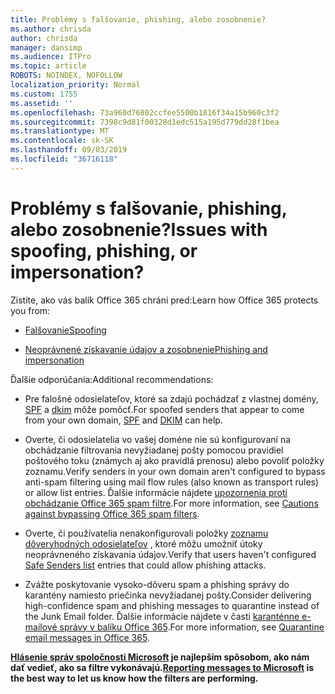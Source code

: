 ```yaml
---
title: Problémy s falšovanie, phishing, alebo zosobnenie?
ms.author: chrisda
author: chrisda
manager: dansimp
ms.audience: ITPro
ms.topic: article
ROBOTS: NOINDEX, NOFOLLOW
localization_priority: Normal
ms.custom: 1755
ms.assetid: ''
ms.openlocfilehash: 73a960d76802ccfee5500b1816f34a15b960c3f2
ms.sourcegitcommit: 7398c9d81f00328d1edc515a195d779dd28f1bea
ms.translationtype: MT
ms.contentlocale: sk-SK
ms.lasthandoff: 09/03/2019
ms.locfileid: "36716118"
---
```

# <a name="issues-with-spoofing-phishing-or-impersonation"></a><span data-ttu-id="952b6-102">Problémy s falšovanie, phishing, alebo zosobnenie?</span><span class="sxs-lookup"><span data-stu-id="952b6-102">Issues with spoofing, phishing, or impersonation?</span></span>

<span data-ttu-id="952b6-103">Zistite, ako vás balík Office 365 chráni pred:</span><span class="sxs-lookup"><span data-stu-id="952b6-103">Learn how Office 365 protects you from:</span></span>

- [<span data-ttu-id="952b6-104">Falšovanie</span><span class="sxs-lookup"><span data-stu-id="952b6-104">Spoofing</span></span>](https://docs.microsoft.com/office365/securitycompliance/anti-spoofing-protection)

- [<span data-ttu-id="952b6-105">Neoprávnené získavanie údajov a zosobnenie</span><span class="sxs-lookup"><span data-stu-id="952b6-105">Phishing and impersonation</span></span>](https://docs.microsoft.com/office365/securitycompliance/atp-anti-phishing)

<span data-ttu-id="952b6-106">Ďalšie odporúčania:</span><span class="sxs-lookup"><span data-stu-id="952b6-106">Additional recommendations:</span></span>

- <span data-ttu-id="952b6-107">Pre falošné odosielateľov, ktoré sa zdajú pochádzať z vlastnej domény, [SPF](https://docs.microsoft.com/office365/securitycompliance/set-up-spf-in-office-365-to-help-prevent-spoofing) a [dkim](https://docs.microsoft.com/office365/securitycompliance/use-dkim-to-validate-outbound-email) môže pomôcť.</span><span class="sxs-lookup"><span data-stu-id="952b6-107">For spoofed senders that appear to come from your own domain, [SPF](https://docs.microsoft.com/office365/securitycompliance/set-up-spf-in-office-365-to-help-prevent-spoofing) and [DKIM](https://docs.microsoft.com/office365/securitycompliance/use-dkim-to-validate-outbound-email) can help.</span></span>

- <span data-ttu-id="952b6-108">Overte, či odosielatelia vo vašej doméne nie sú konfigurovaní na obchádzanie filtrovania nevyžiadanej pošty pomocou pravidiel poštového toku (známych aj ako pravidlá prenosu) alebo povoliť položky zoznamu.</span><span class="sxs-lookup"><span data-stu-id="952b6-108">Verify senders in your own domain aren't configured to bypass anti-spam filtering using mail flow rules (also known as transport rules) or allow list entries.</span></span> <span data-ttu-id="952b6-109">Ďalšie informácie nájdete [upozornenia proti obchádzanie Office 365 spam filtre](https://docs.microsoft.com/exchange/troubleshoot/antispam/cautions-against-bypassing-spam-filters).</span><span class="sxs-lookup"><span data-stu-id="952b6-109">For more information, see [Cautions against bypassing Office 365 spam filters](https://docs.microsoft.com/exchange/troubleshoot/antispam/cautions-against-bypassing-spam-filters).</span></span>

- <span data-ttu-id="952b6-110">Overte, či používatelia nenakonfigurovali položky [zoznamu dôveryhodných odosielateľov](https://support.office.com/article/BE1BAEA0-BEAB-4A30-B968-9004332336CE) , ktoré môžu umožniť útoky neoprávneného získavania údajov.</span><span class="sxs-lookup"><span data-stu-id="952b6-110">Verify that users haven't configured [Safe Senders list](https://support.office.com/article/BE1BAEA0-BEAB-4A30-B968-9004332336CE) entries that could allow phishing attacks.</span></span>

- <span data-ttu-id="952b6-111">Zvážte poskytovanie vysoko-dôveru spam a phishing správy do karantény namiesto priečinka nevyžiadanej pošty.</span><span class="sxs-lookup"><span data-stu-id="952b6-111">Consider delivering high-confidence spam and phishing messages to quarantine instead of the Junk Email folder.</span></span> <span data-ttu-id="952b6-112">Ďalšie informácie nájdete v časti [karanténne e-mailové správy v balíku Office 365](https://docs.microsoft.com/office365/securitycompliance/quarantine-email-messages).</span><span class="sxs-lookup"><span data-stu-id="952b6-112">For more information, see [Quarantine email messages in Office 365](https://docs.microsoft.com/office365/securitycompliance/quarantine-email-messages).</span></span>

<span data-ttu-id="952b6-113">**[Hlásenie správ spoločnosti Microsoft](https://support.office.com/article/b5caa9f1-cdf3-4443-af8c-ff724ea719d2) je najlepším spôsobom, ako nám dať vedieť, ako sa filtre vykonávajú.**</span><span class="sxs-lookup"><span data-stu-id="952b6-113">**[Reporting messages to Microsoft](https://support.office.com/article/b5caa9f1-cdf3-4443-af8c-ff724ea719d2) is the best way to let us know how the filters are performing.**</span></span>
